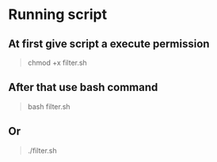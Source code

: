 # Running script

## At first give script a execute permission

> chmod +x filter.sh

## After that use bash command

> bash filter.sh

## Or

> ./filter.sh
